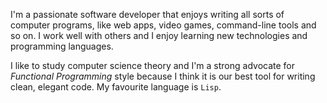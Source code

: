 I'm a passionate software developer that enjoys writing all sorts of computer
programs, like web apps, video games, command-line tools and so on. I work well
with others and I enjoy learning new technologies and programming languages.

I like to study computer science theory and I'm a strong advocate for
*Functional Programming* style because I think it is our best tool for writing
clean, elegant code. My favourite language is `Lisp`.

